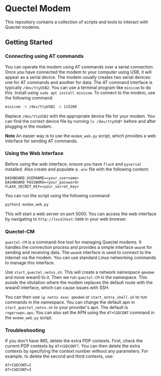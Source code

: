 # Quectel Modem
This repository contains a collection of scripts and tools to interact with Quectel modems. 

## Getting Started

### Connecting using AT commands
You can operate the modem using AT commands over a serial connection. Once you have connected the modem to your computer using USB, it will appear as a serial device. The modem usually creates two serial devices: one for AT commands and another for data. The AT command interface is typically `/dev/ttyUSB2`. You can use a terminal program like `minicom` to do this. Install using `sudo apt install minicom`.
To connect to the modem, use the following command:

```bash
minicom -D /dev/ttyUSB2 -b 115200
```
Replace `/dev/ttyUSB2` with the appropriate device file for your modem. You can find the correct device file by running `ls /dev/ttyUSB*` before and after plugging in the modem.

**Note** An easier way is to use the `modem_web.py` script, which provides a web interface for sending AT commands. 

### Using the Web Interface
Before using the web interface, ensure you have `flask` and `pyserial` installed. Also create and populate a `.env` file with the following content:

```
DASHBOARD_USERNAME=<your_username>
DASHBOARD_PASSWORD=<your_password>
FLASK_SECRET_KEY=<your_secret_key>
```

You can run the script using the following command:

```bash
python3 modem_web.py
```
This will start a web server on port 5000. You can access the web interface by navigating to `http://localhost:5000` in your web browser.

### Quectel-CM
`quectel-CM` is a command-line tool for managing Quectel modems. It handles the connection process and provides a simple interface `wwan0` for sending and receiving data. The `wwan0` interface is used to connect to the internet via the modem. You can use standard Linux networking commands to manage this interface.

Use `start_quectel_netns.sh`. This will create a network namespace `qmodem` and move wwan0 to it. Then we run `quectel-CM` in the namespace. This avoids the situtation where the modem replaces the default route with the wwan0 interface, which can cause issues with SSH.

You can then use `ip netns exec qmodem` or `start_netns_shell.sh` to run commands in the namespace. You can change the default apn in `start_quectel_netns.sh` to your provider's apn. The default is `rogerswpn.apn`. You can also set the APN using the `AT+CGDCONT` command in the `modem_web.py` script.

### Troubleshooting

If you don't have IMS, delete the extra PDP contexts. First, check the current PDP contexts by `AT+CGDCONT?`. You can then delete the extra contexts by specifying the context number without any parameters. For example, to delete the second and third contexts, use:
```bash
AT+CGDCONT=2
AT+CGDCONT=3
```